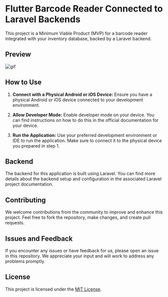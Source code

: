 # Flutter Barcode Reader Connected to Laravel Backends

This project is a Minimum Viable Product (MVP) for a barcode reader integrated with your inventory database, backed by a Laravel backend.

## Preview
![gif](source/rise-qr-code.gif)
## How to Use

1. **Connect with a Physical Android or iOS Device:** Ensure you have a physical Android or iOS device connected to your development environment.

2. **Allow Developer Mode:** Enable developer mode on your device. You can find instructions on how to do this in the official documentation for your device.

3. **Run the Application:** Use your preferred development environment or IDE to run the application. Make sure to connect it to the physical device you prepared in step 1.

## Backend

The backend for this application is built using Laravel. You can find more details about the backend setup and configuration in the associated Laravel project documentation.

## Contributing

We welcome contributions from the community to improve and enhance this project. Feel free to fork the repository, make changes, and create pull requests.

## Issues and Feedback

If you encounter any issues or have feedback for us, please open an issue in this repository. We appreciate your input and will work to address any problems promptly.

## License

This project is licensed under the [MIT License](LICENSE).


